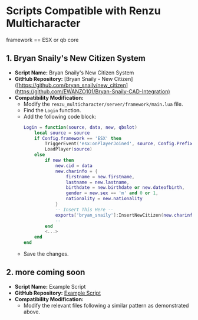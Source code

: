 # Scripts Compatible with Renzu Multicharacter
framework == ESX or qb core 

## 1. Bryan Snaily's New Citizen System
- **Script Name:** Bryan Snaily's New Citizen System
- **GitHub Repository:** [Bryan Snaily - New Citizen]([https://github.com/bryan_snaily/new_citizen](https://github.com/EWANZO101/Bryan-Snaily-CAD-Integration)
- **Compatibility Modification:**
  - Modify the `renzu_multicharacter/server/framework/main.lua` file.
  - Find the `Login` function.
  - Add the following code block:
    ```lua
    Login = function(source, data, new, qbslot)
        local source = source
        if Config.framework == 'ESX' then
            TriggerEvent('esx:onPlayerJoined', source, Config.Prefix..data, new or nil)
            LoadPlayer(source)
        else
            if new then
                new.cid = data
                new.charinfo = {
                    firstname = new.firstname,
                    lastname = new.lastname,
                    birthdate = new.birthdate or new.dateofbirth,
                    gender = new.sex == 'm' and 0 or 1,
                    nationality = new.nationality
                }
                -- Insert This Here --
                exports['bryan_snaily']:InsertNewCitizen(new.charinfo.firstname, new.charinfo.lastname, new.charinfo.birthdate, new.charinfo.gender, new.charinfo.nationality)
                --
            end
            <...>
        end
    end
    ```
  - Save the changes.

## 2. more coming soon 
- **Script Name:** Example Script
- **GitHub Repository:** [Example Script](https://github.com/example-script)
- **Compatibility Modification:**
  - Modify the relevant files following a similar pattern as demonstrated above.

